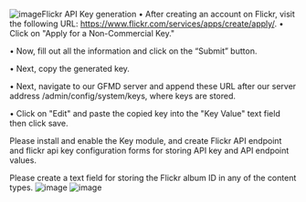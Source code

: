 ![image](https://github.com/Dhaval3940/Custom-Flickr/assets/136680583/b4a3cc32-f904-4423-9616-a61df96ba8fa)Flickr API Key generation
•	After creating an account on Flickr, visit the following URL: https://www.flickr.com/services/apps/create/apply/.
•	Click on "Apply for a Non-Commercial Key."

 
•	Now, fill out all the information and click on the “Submit” button.
 
•	Next, copy the generated key.

•	Next, navigate to our GFMD server and append these URL after our server address /admin/config/system/keys, where keys are stored.
 
•	Click on "Edit" and paste the copied key into the "Key Value" text field then click save.
 

Please install and enable the Key module, and create Flickr API endpoint and flickr api key configuration forms for storing API key and API endpoint values.

Please create a text field for storing the Flickr album ID in any of the content types.
![image](https://github.com/Dhaval3940/Custom-Flickr/assets/136680583/baf673f1-2d80-4bf1-9875-4a62dc5be9fc)
![image](https://github.com/Dhaval3940/Custom-Flickr/assets/136680583/a690cb51-c9fa-4dea-8556-304c3a6160a9)

